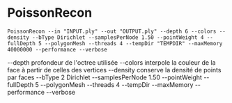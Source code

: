# PoissonRecon

``` Shell
PoissonRecon --in "INPUT.ply" --out "OUTPUT.ply" --depth 6 --colors --density --bType Dirichlet --samplesPerNode 1.50 --pointWeight 4 --fullDepth 5 --polygonMesh --threads 4 --tempDir "TEMPDIR" --maxMemory 40000000 --performance --verbose
```

--depth profondeur de l'octree utilisée
--colors interpole la couleur de la face à partir de celles des vertices
--density conserve la densité de points par faces
--bType 2 Dirichlet
--samplesPerNode 1.50
--pointWeight
--fullDepth 5
--polygonMesh
--threads 4
--tempDir
--maxMemory
--performance
--verbose

